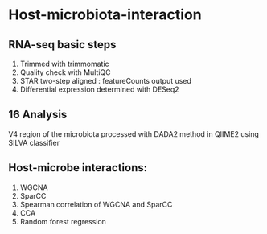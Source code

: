 # Host-microbiota-interaction

## RNA-seq basic steps
1. Trimmed with trimmomatic
2. Quality check with MultiQC
3. STAR two-step aligned : featureCounts output used
4. Differential expression determined with DESeq2

## 16 Analysis
V4 region of the microbiota processed with DADA2 method in QIIME2 using SILVA classifier

## Host-microbe interactions:
1. WGCNA
2. SparCC
3. Spearman correlation of WGCNA and SparCC
4. CCA
5. Random forest regression
